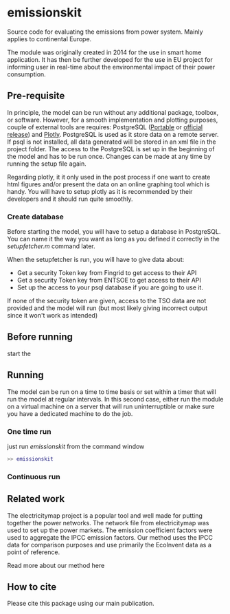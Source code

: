 # emissionskit
Source code for evaluating the emissions from power system. Mainly applies to continental Europe.

The module was originally created in 2014 for the use in smart home application. It has then be further developed for the use in EU project for informing user in real-time about the environmental impact of their power consumption.

## Pre-requisite

In principle, the model can be run without any additional package, toolbox, or software. However, for a smooth implementation and plotting purposes, couple of external tools are requires: PostgreSQL ([Portable](https://github.com/garethflowers/postgresql-portable) or [official release](https://www.postgresql.org/download/)) and [Plotly](https://plotly.com/matlab/). PostgreSQL is used as it store data on a remote server. If psql is not installed, all data generated will be stored in an xml file in the project folder. The access to the PostgreSQL is set up in the beginning of the model and has to be run once. Changes can be made at any time by running the setup file again.

Regarding plotly, it it only used in the post process if one want to create html figures and/or present the data on an online graphing tool which is handy. You will have to setup plotly as it is recommended by their developers and it should run quite smoothly.

### Create database

Before starting the model, you will have to setup a database in PostgreSQL. You can name it the way you want as long as you defined it correctly in the *setupfetcher.m* command later.

When the setupfetcher is run, you will have to give data about:

- Get a security Token key from Fingrid to get access to their API 
- Get a security Token key from ENTSOE to get access to their API 
- Set up the access to your psql database if you are going to use it.

If none of the security token are given, access to the TSO data are not provided and the model will run (but most likely giving incorrect output since it won't work as intended)

## Before running

start the 

## Running

The model can be run on a time to time basis or set within a timer that will run the model at regular intervals. In this second case, either run the module on a virtual machine on a server that will run uninterruptible or make sure you have a dedicated machine to do the job.

### One time run

just run *emissionskit* from the command window

```matlab
>> emissionskit
```

### Continuous run

## Related work

The electricitymap project is a popular tool and well made for putting together the power networks. The network file from electricitymap was used to set up the power markets. The emission coefficient factors were used to aggregate the IPCC emission factors. Our method uses the IPCC data for comparison purposes and use primarily the EcoInvent data as a point of reference.

Read more about our method here

## How to cite

Please cite this package using our main publication.

